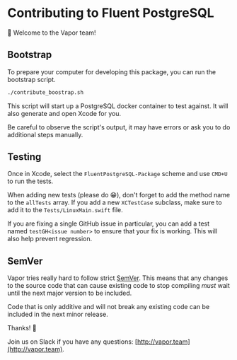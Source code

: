 # Contributing to Fluent PostgreSQL

👋 Welcome to the Vapor team! 

## Bootstrap

To prepare your computer for developing this package, you can run the bootstrap script.

```sh
./contribute_boostrap.sh
```

This script will start up a PostgreSQL docker container to test against. It will also generate and open Xcode for you.

Be careful to observe the script's output, it may have errors or ask you to do additional steps manually.

## Testing

Once in Xcode, select the `FluentPostgreSQL-Package` scheme and use `CMD+U` to run the tests.

When adding new tests (please do 😁), don't forget to add the method name to the `allTests` array. 
If you add a new `XCTestCase` subclass, make sure to add it to the `Tests/LinuxMain.swift` file.

If you are fixing a single GitHub issue in particular, you can add a test named `testGH<issue number>` to ensure
that your fix is working. This will also help prevent regression.

## SemVer

Vapor tries really hard to follow strict [SemVer](https://semver.org). This means that any changes to the source code that can cause
existing code to stop compiling _must_ wait until the next major version to be included. 

Code that is only additive and will not break any existing code can be included in the next minor release.


Thanks! 🙌

Join us on Slack if you have any questions: [http://vapor.team](http://vapor.team).
